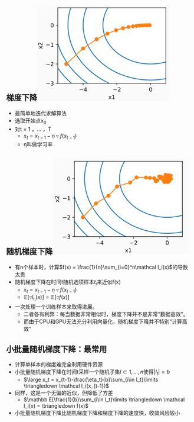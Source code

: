 ## 梯度下降<img src="img/4.png" alt="4" style="zoom:80%;" />

- 最简单地迭代求解算法
- 选取开始点$x_0$
- 对t = 1 ，... ，T
  - $x_t = x_{t-1}-\eta \triangledown f(x_{t-1})$
  - η叫做学习率

## 随机梯度下降<img src="img/5.png" alt="5" style="zoom:80%;" />

- 有n个样本时，计算$f(x) = \frac{1}{n}\sum_{i=0}^n\mathcal l_i(x)$的导数太贵
- 随机梯度下降在时间t随机选项样本$t_i$来近似f(x)
  - $x_t = x_{t-1}-\eta \triangledown f(x_{t-1})$
  - $\mathbb E[ \triangledown  l_{t_i}(x)] = \mathbb E[ \triangledown  f(x)]$
- 一次处理一个训练样本来取得进展。 
  - 二者各有利弊：每当数据非常相似时，梯度下降并不是非常“数据高效”。
  -  而由于CPU和GPU无法充分利用向量化，随机梯度下降并不特别“计算高效”

## 小批量随机梯度下降：最常用

- 计算单样本的梯度难完全利用硬件资源
- 小批量随机梯度下降在时间t采样一个随机子集$I \subset{1,...,n}$使得$|I_t| = b$
  - $\large x_t = x_{t-1}-\frac{\eta_t}{b}\sum_{i\in I_t}\limits  \triangledown \mathcal l_i(x_{t-1})$
- 同样，这是一个无偏的近似，但降低了方差
  - $\mathbb E[\frac{1}{b}\sum_{i\in I_t}\limits  \triangledown \mathcal l_i(x) = \triangledown  f(x)$
- 小批量随机梯度下降比随机梯度下降和梯度下降的速度快，收敛风险较小